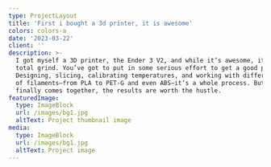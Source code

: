 ```yaml
---
type: ProjectLayout
title: 'First i bought a 3d printer, it is awesome'
colors: colors-a
date: '2023-03-22'
client: ''
description: >-
  I got myself a 3D printer, the Ender 3 V2, and while it’s awesome, it’s also a
  total grind. You’ve got to put in some serious effort to get a good print.
  Designing, slicing, calibrating temperatures, and working with different types
  of filaments—from PLA to PET-G and even ABS—it’s a whole process. But when it
  finally comes together, the results are worth the hustle.
featuredImage:
  type: ImageBlock
  url: /images/bg1.jpg
  altText: Project thumbnail image
media:
  type: ImageBlock
  url: /images/bg1.jpg
  altText: Project image
---
```

